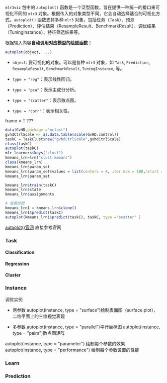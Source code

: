 `mlr3viz` 包中的 `autoplot()` 函数是一个泛型函数，旨在提供一种统一的接口来可视化不同的 `mlr3` 对象。根据传入的对象类型不同，它会自动选择适合的可视化方式。`autoplot()` 函数支持多种 `mlr3` 对象，包括任务（Task）、预测（Prediction）、评估结果（ResampleResult、BenchmarkResult）、调优结果（TuningInstance）、特征筛选结果等。

根据输入内容**自动调用对应模型的绘图函数**！

```r
autoplot(object, ...)
```

- `object`: 要可视化的对象。可以是各种 `mlr3` 对象，如 `Task`, `Prediction`, `ResampleResult`, `BenchmarkResult`, `TuningInstance`, 等。

- `type = "reg"`：表示线性回归。
- `type = "pca"`：表示主成分分析。
- `type = "scatter"`：表示散点图。
- `type = "corr"`：表示相关性。

frame = T ???

```r
data(GvHD,package ="mclust")
gvhdCtrlScale <- as.data.table(scale(GvHD.control))
taskC = TaskClust$new("gvhdCtrlScale",gvhdCtrlScale)
class(taskC)
autoplot(taskC)
mlr_learners$keys("clust")
kmeans_lrn=lrn("clust.kmeans")
class(kmeans_lrn)
kmeans_lrn$param_set
kmeans_lrn$param_set$values = list(centers = 4, iter.max = 100,nstart = 10)
kmeans_lrn$param_set

kmeans_lrn$train(taskC)
kmeans_lrn$state
kmeans_lrn$assignments

# 查看绘图
kmeans_lrn1 = kmeans_lrn$clone()
kmeans_lrn1$predict(taskC)
autoplot(kmeans_lrn1$predict(taskC), taskC, type ="scatter" )
```



[autoplot()官网](https://mlr-org.com/gallery/technical/2022-12-22-mlr3viz/index.html#glmnet) 直接参考官网

### Task
#### Classification


#### Regression


#### Cluster



### Instance
调优实例

- 两参数
	autoplot(instance, type = "surface")绘制表面图（surface plot），二维平面上的三维视觉表现

- 多参数
	autoplot(instance, type = "parallel")平行坐标图
	autoplot(instance, type = "pairs")散点图矩阵

autoplot(instance, type = "parameter")  绘制每个参数的效果
autoplot(instance, type = "performance")  绘制每个参数设置的性能


### Learn



### Prediction


